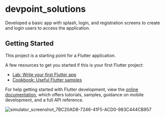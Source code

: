 # devpoint_solutions

 Developed a basic app with splash, login, and registration screens to create and login users to access the application.

## Getting Started

This project is a starting point for a Flutter application.

A few resources to get you started if this is your first Flutter project:

- [Lab: Write your first Flutter app](https://docs.flutter.dev/get-started/codelab)
- [Cookbook: Useful Flutter samples](https://docs.flutter.dev/cookbook)

For help getting started with Flutter development, view the
[online documentation](https://docs.flutter.dev/), which offers tutorials,
samples, guidance on mobile development, and a full API reference.


![simulator_screenshot_7BC20AD8-7246-41F5-ACD0-983C444CB957](https://github.com/balaji13028/devpoint-solutions-app/assets/101631315/67ef88e7-4ec3-4741-a260-1f3d3428a4ff)
